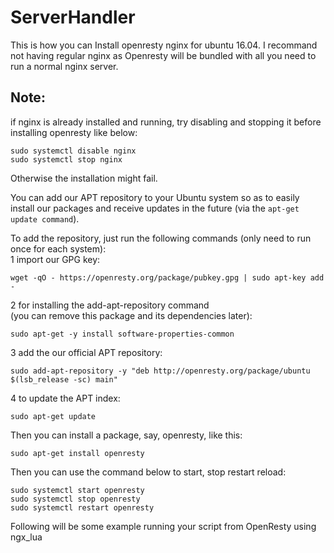 # ServerHandler

This is how you can Install openresty nginx for ubuntu 16.04. I recommand not having regular nginx as Openresty will be bundled with all you need to run a normal nginx server.

## Note: 
if nginx is already installed and running, try disabling and stopping it before installing openresty like below:
```
sudo systemctl disable nginx
sudo systemctl stop nginx
```
Otherwise the installation might fail.

You can add our APT repository to your Ubuntu system so as to easily install our packages and receive updates in the future (via the ```apt-get update command```).

To add the repository, just run the following commands (only need to run once for each system): <br/>
1 import our GPG key: <br/>
```
wget -qO - https://openresty.org/package/pubkey.gpg | sudo apt-key add -
```

2 for installing the add-apt-repository command <br/>
(you can remove this package and its dependencies later): <br/>
```
sudo apt-get -y install software-properties-common
```

3 add the our official APT repository: <br/>
```
sudo add-apt-repository -y "deb http://openresty.org/package/ubuntu $(lsb_release -sc) main" 
```

4 to update the APT index: <br/>
```
sudo apt-get update
``` 

Then you can install a package, say, openresty, like this: <br/>
```
sudo apt-get install openresty
```

Then you can use the command below to start, stop restart reload:
```
sudo systemctl start openresty
sudo systemctl stop openresty
sudo systemctl restart openresty
```
Following will be some example running your script from OpenResty using ngx_lua
